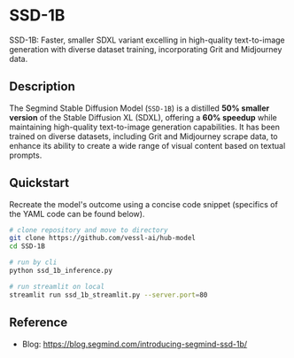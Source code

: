 # SSD-1B

SSD-1B: Faster, smaller SDXL variant excelling in high-quality text-to-image generation with diverse dataset training, incorporating Grit and Midjourney data.

## Description

The Segmind Stable Diffusion Model (`SSD-1B`) is a distilled **50% smaller version** of the Stable Diffusion XL (SDXL), offering a **60% speedup** while maintaining high-quality text-to-image generation capabilities. It has been trained on diverse datasets, including Grit and Midjourney scrape data, to enhance its ability to create a wide range of visual content based on textual prompts.

## Quickstart

Recreate the model's outcome using a concise code snippet (specifics of the YAML code can be found below).

```sh
# clone repository and move to directory
git clone https://github.com/vessl-ai/hub-model
cd SSD-1B

# run by cli
python ssd_1b_inference.py

# run streamlit on local
streamlit run ssd_1b_streamlit.py --server.port=80
```

## Reference

- Blog: <https://blog.segmind.com/introducing-segmind-ssd-1b/>
